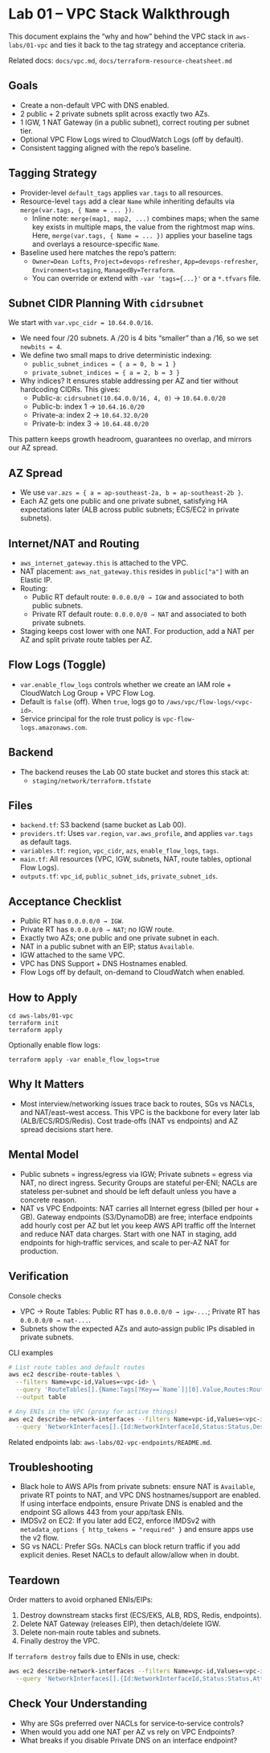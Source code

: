 # Lab 01 – VPC Stack Walkthrough

This document explains the “why and how” behind the VPC stack in `aws-labs/01-vpc` and ties it back to the tag strategy and acceptance criteria.

Related docs: `docs/vpc.md`, `docs/terraform-resource-cheatsheet.md`

## Goals

- Create a non-default VPC with DNS enabled.
- 2 public + 2 private subnets split across exactly two AZs.
- 1 IGW, 1 NAT Gateway (in a public subnet), correct routing per subnet tier.
- Optional VPC Flow Logs wired to CloudWatch Logs (off by default).
- Consistent tagging aligned with the repo’s baseline.

## Tagging Strategy

- Provider-level `default_tags` applies `var.tags` to all resources.
- Resource-level `tags` add a clear `Name` while inheriting defaults via `merge(var.tags, { Name = ... })`.
  - Inline note: `merge(map1, map2, ...)` combines maps; when the same key exists in multiple maps, the value from the rightmost map wins. Here, `merge(var.tags, { Name = ... })` applies your baseline tags and overlays a resource-specific `Name`.
- Baseline used here matches the repo’s pattern:
  - `Owner=Dean Lofts`, `Project=devops-refresher`, `App=devops-refresher`, `Environment=staging`, `ManagedBy=Terraform`.
  - You can override or extend with `-var 'tags={...}'` or a `*.tfvars` file.

## Subnet CIDR Planning With `cidrsubnet`

We start with `var.vpc_cidr = 10.64.0.0/16`.

- We need four /20 subnets. A /20 is 4 bits “smaller” than a /16, so we set `newbits = 4`.
- We define two small maps to drive deterministic indexing:
  - `public_subnet_indices = { a = 0, b = 1 }`
  - `private_subnet_indices = { a = 2, b = 3 }`
- Why indices? It ensures stable addressing per AZ and tier without hardcoding CIDRs. This gives:
  - Public-a: `cidrsubnet(10.64.0.0/16, 4, 0)` → `10.64.0.0/20`
  - Public-b: index 1 → `10.64.16.0/20`
  - Private-a: index 2 → `10.64.32.0/20`
  - Private-b: index 3 → `10.64.48.0/20`

This pattern keeps growth headroom, guarantees no overlap, and mirrors our AZ spread.

## AZ Spread

- We use `var.azs = { a = ap-southeast-2a, b = ap-southeast-2b }`.
- Each AZ gets one public and one private subnet, satisfying HA expectations later (ALB across public subnets; ECS/EC2 in private subnets).

## Internet/NAT and Routing

- `aws_internet_gateway.this` is attached to the VPC.
- NAT placement: `aws_nat_gateway.this` resides in `public["a"]` with an Elastic IP.
- Routing:
  - Public RT default route: `0.0.0.0/0 → IGW` and associated to both public subnets.
  - Private RT default route: `0.0.0.0/0 → NAT` and associated to both private subnets.
- Staging keeps cost lower with one NAT. For production, add a NAT per AZ and split private route tables per AZ.

## Flow Logs (Toggle)

- `var.enable_flow_logs` controls whether we create an IAM role + CloudWatch Log Group + VPC Flow Log.
- Default is `false` (off). When `true`, logs go to `/aws/vpc/flow-logs/<vpc-id>`.
- Service principal for the role trust policy is `vpc-flow-logs.amazonaws.com`.

## Backend

- The backend reuses the Lab 00 state bucket and stores this stack at:
  - `staging/network/terraform.tfstate`

## Files

- `backend.tf`: S3 backend (same bucket as Lab 00).
- `providers.tf`: Uses `var.region`, `var.aws_profile`, and applies `var.tags` as default tags.
- `variables.tf`: `region`, `vpc_cidr`, `azs`, `enable_flow_logs`, `tags`.
- `main.tf`: All resources (VPC, IGW, subnets, NAT, route tables, optional Flow Logs).
- `outputs.tf`: `vpc_id`, `public_subnet_ids`, `private_subnet_ids`.

## Acceptance Checklist

- Public RT has `0.0.0.0/0 → IGW`.
- Private RT has `0.0.0.0/0 → NAT`; no IGW route.
- Exactly two AZs; one public and one private subnet in each.
- NAT in a public subnet with an EIP; status `Available`.
- IGW attached to the same VPC.
- VPC has DNS Support + DNS Hostnames enabled.
- Flow Logs off by default, on-demand to CloudWatch when enabled.

## How to Apply

```
cd aws-labs/01-vpc
terraform init
terraform apply
```

Optionally enable flow logs:

```
terraform apply -var enable_flow_logs=true
```

## Why It Matters

- Most interview/networking issues trace back to routes, SGs vs NACLs, and NAT/east–west access. This VPC is the backbone for every later lab (ALB/ECS/RDS/Redis). Cost trade‑offs (NAT vs endpoints) and AZ spread decisions start here.

## Mental Model

- Public subnets = ingress/egress via IGW; Private subnets = egress via NAT, no direct ingress. Security Groups are stateful per‑ENI; NACLs are stateless per‑subnet and should be left default unless you have a concrete reason.
- NAT vs VPC Endpoints: NAT carries all Internet egress (billed per hour + GB). Gateway endpoints (S3/DynamoDB) are free; interface endpoints add hourly cost per AZ but let you keep AWS API traffic off the Internet and reduce NAT data charges. Start with one NAT in staging, add endpoints for high‑traffic services, and scale to per‑AZ NAT for production.

## Verification

Console checks

- VPC → Route Tables: Public RT has `0.0.0.0/0 → igw-...`; Private RT has `0.0.0.0/0 → nat-...`.
- Subnets show the expected AZs and auto‑assign public IPs disabled in private subnets.

CLI examples

```bash
# List route tables and default routes
aws ec2 describe-route-tables \
  --filters Name=vpc-id,Values=<vpc-id> \
  --query 'RouteTables[].{Name:Tags[?Key==`Name`]|[0].Value,Routes:Routes[?DestinationCidrBlock==`0.0.0.0/0`].GatewayId, Nat:Routes[?DestinationCidrBlock==`0.0.0.0/0`].NatGatewayId}' \
  --output table

# Any ENIs in the VPC (proxy for active things)
aws ec2 describe-network-interfaces --filters Name=vpc-id,Values=<vpc-id> \
  --query 'NetworkInterfaces[].{Id:NetworkInterfaceId,Status:Status,Desc:Description,Subnet:SubnetId}' --output table
```

Related endpoints lab: `aws-labs/02-vpc-endpoints/README.md`.

## Troubleshooting

- Black hole to AWS APIs from private subnets: ensure NAT is `Available`, private RT points to NAT, and VPC DNS hostnames/support are enabled. If using interface endpoints, ensure Private DNS is enabled and the endpoint SG allows 443 from your app/task ENIs.
- IMDSv2 on EC2: If you later add EC2, enforce IMDSv2 with `metadata_options { http_tokens = "required" }` and ensure apps use the v2 flow.
- SG vs NACL: Prefer SGs. NACLs can block return traffic if you add explicit denies. Reset NACLs to default allow/allow when in doubt.

## Teardown

Order matters to avoid orphaned ENIs/EIPs:

1. Destroy downstream stacks first (ECS/EKS, ALB, RDS, Redis, endpoints).
2. Delete NAT Gateway (releases EIP), then detach/delete IGW.
3. Delete non‑main route tables and subnets.
4. Finally destroy the VPC.

If `terraform destroy` fails due to ENIs in use, check:

```bash
aws ec2 describe-network-interfaces --filters Name=vpc-id,Values=<vpc-id> \
  --query 'NetworkInterfaces[].{Id:NetworkInterfaceId,Status:Status,Attach:Attachment.InstanceId,Desc:Description}' --output table
```

## Check Your Understanding

- Why are SGs preferred over NACLs for service‑to‑service controls?
- When would you add one NAT per AZ vs rely on VPC Endpoints?
- What breaks if you disable Private DNS on an interface endpoint?
